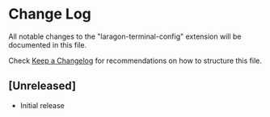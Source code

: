 # Change Log

All notable changes to the "laragon-terminal-config" extension will be documented in this file.

Check [Keep a Changelog](http://keepachangelog.com/) for recommendations on how to structure this file.

## [Unreleased]

- Initial release